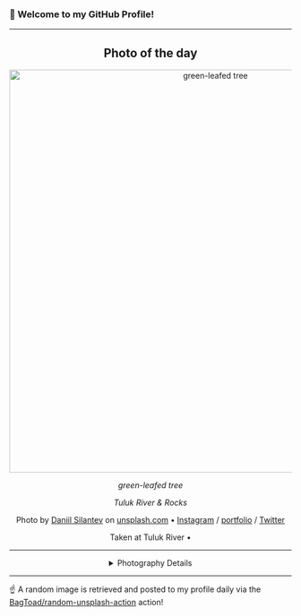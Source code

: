 ### 👋 Welcome to my GitHub Profile!

----
<div align="center">

## Photo of the day
  
  <a href="https://unsplash.com/photos/green-leafed-tree-4yK5lLfRDWE"><img width="720" src="https://images.unsplash.com/photo-1545840893-d59d0bf89825?crop=entropy&cs=tinysrgb&fit=max&fm=jpg&ixid=M3w1OTQ0OTd8MHwxfHJhbmRvbXx8fHx8fHx8fDE3Mzc2OTg5NDN8&ixlib=rb-4.0.3&q=80&w=1080" alt="green-leafed tree"></a>
  
  <em>green-leafed tree</em>
  
  <em>Tuluk River & Rocks</em>

  Photo by [Daniil Silantev](https://www.instagram.com/silantevdan) on [unsplash.com](https://unsplash.com/) • [Instagram](https://instagram.com/silantevdan) / [portfolio](https://www.instagram.com/silantevdan) / [Twitter](https://twitter.com/betagamma)
  
  Taken at Tuluk River • 
  
  ---
  
<details>
<summary>Photography Details</summary>
  
| Parameter     | Value |
| ------------- | ----- |
| Camera Model  | NIKON D7000 |
| Exposure Time | 1/60 |
| Aperture      | 7.1 |
| Focal Length  | 24.0 |
| ISO           | 100 |
| Location      | Tuluk River (null) |
| Coordinates   | Latitude null, Longitude null |

</details>

</div>

----

☝️ A random image is retrieved and posted to my profile daily via the [BagToad/random-unsplash-action](https://github.com/BagToad/random-unsplash-action) action!
